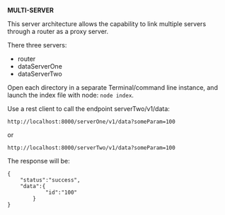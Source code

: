 **MULTI-SERVER**

This server architecture allows the capability to link multiple servers through a router as a proxy server.

There three servers:

* router
* dataServerOne
* dataServerTwo

Open each directory in a separate Terminal/command line instance, and launch the index file with node: `node index`.

Use a rest client to call the endpoint serverTwo/v1/data:

`http://localhost:8000/serverOne/v1/data?someParam=100`

or 

`http://localhost:8000/serverTwo/v1/data?someParam=100`

The response will be:

```
{
    "status":"success",
    "data":{
            "id":"100"
        }
}
```
